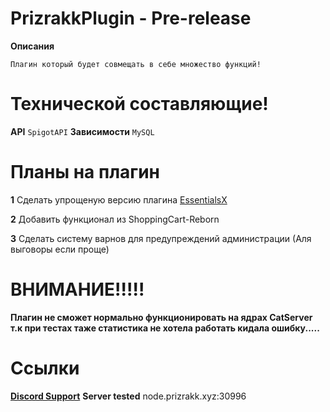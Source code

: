 # PrizrakkPlugin - Pre-release
**Описания**
```
Плагин который будет совмещать в себе множество функций!
```


# Технической составляющие!
**API** ```SpigotAPI```
**Зависимости** ```MySQL```

# Планы на плагин
**1** Сделать упрощеную версию плагина [EssentialsX](https://www.spigotmc.org/resources/essentialsx.9089/)

**2** Добавить функционал из ShoppingCart-Reborn

**3** Сделать систему варнов для предупреждений администрации (Аля выговоры если проще)

# ВНИМАНИЕ!!!!!
**Плагин не сможет нормально функционировать на ядрах CatServer т.к при тестах таже статистика не хотела работать кидала ошибку.....**
# Ссылки

[**Discord Support**](https://discord.gg/U6H9Zw7Fhg)
**Server tested** node.prizrakk.xyz:30996
